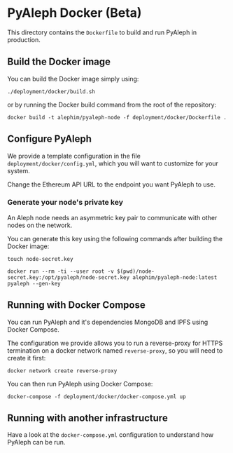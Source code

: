 # PyAleph Docker (Beta)

This directory contains the `Dockerfile` to build and run PyAleph in production.

## Build the Docker image

You can build the Docker image simply using:
```shell script
./deployment/docker/build.sh
```

or by running the Docker build command from the root of the repository:
```shell script
docker build -t alephim/pyaleph-node -f deployment/docker/Dockerfile .
```

## Configure PyAleph

We provide a template configuration in the file `deployment/docker/config.yml`,
which you will want to customize for your system.

Change the Ethereum API URL to the endpoint you want PyAleph to use.

### Generate your node's private key

An Aleph node needs an asymmetric key pair to communicate with other nodes on the network.

You can generate this key using the following commands after building the Docker image:
```shell script
touch node-secret.key

docker run --rm -ti --user root -v $(pwd)/node-secret.key:/opt/pyaleph/node-secret.key alephim/pyaleph-node:latest pyaleph --gen-key
```

## Running with Docker Compose

You can run PyAleph and it's dependencies MongoDB and IPFS using Docker Compose.

The configuration we provide allows you to run a reverse-proxy for HTTPS termination
on a docker network named `reverse-proxy`, so you will need to create it first:
 
```shell script
docker network create reverse-proxy
```

You can then run PyAleph using Docker Compose:
```shell script
docker-compose -f deployment/docker/docker-compose.yml up
```

## Running with another infrastructure

Have a look at the `docker-compose.yml` configuration to understand how PyAleph
can be run.
